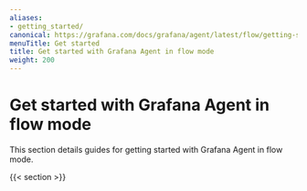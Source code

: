 ```yaml
---
aliases:
- getting_started/
canonical: https://grafana.com/docs/grafana/agent/latest/flow/getting-started/
menuTitle: Get started
title: Get started with Grafana Agent in flow mode
weight: 200
---
```


# Get started with Grafana Agent in flow mode

This section details guides for getting started with Grafana Agent in flow mode.

{{< section >}}
